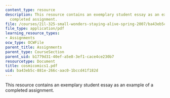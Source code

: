 ```yaml
---
content_type: resource
description: This resource contains an exemplary student essay as an example of a
  completed assignment.
file: /courses/21l-325-small-wonders-staying-alive-spring-2007/ba43eb5c881e266caac01bccd41f182d_cosmicomics1.pdf
file_type: application/pdf
learning_resource_types:
- Assignments
ocw_type: OCWFile
parent_title: Assignments
parent_type: CourseSection
parent_uid: b1779d31-40ef-a5e8-3ef1-cace4ce230b7
resourcetype: Document
title: cosmicomics1.pdf
uid: ba43eb5c-881e-266c-aac0-1bccd41f182d
---
```

This resource contains an exemplary student essay as an example of a completed assignment.

